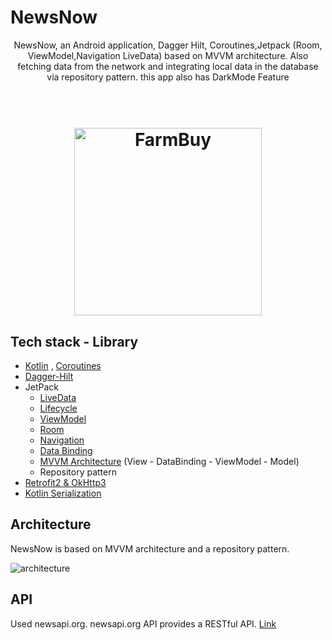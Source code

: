 # NewsNow

<p align="center">  
NewsNow,  an Android application, Dagger Hilt, Coroutines,Jetpack (Room, ViewModel,Navigation LiveData) based on MVVM architecture. Also fetching data from the network and integrating local data in the database via repository pattern. this app also has DarkMode Feature
</p>


<h1 align="center">
  <br>
  <img src="https://user-images.githubusercontent.com/39338964/95817788-4271d800-0d1a-11eb-9d97-dc899980e973.png" alt="FarmBuy" width="300">
</h1>

## Tech stack - Library
- [Kotlin](https://kotlinlang.org/) , [Coroutines](https://github.com/Kotlin/kotlinx.coroutines) 
- [Dagger-Hilt](https://developer.android.com/training/dependency-injection/hilt-android)
- JetPack
  - [LiveData](https://developer.android.com/topic/libraries/architecture/livedata) 
  - [Lifecycle](https://developer.android.com/jetpack/androidx/releases/lifecycle) 
  - [ViewModel](https://developer.android.com/topic/libraries/architecture/viewmodel) 
  - [Room](https://developer.android.com/topic/libraries/architecture/room)
  - [Navigation](https://developer.android.com/guide/navigation/navigation-getting-started)
  - [Data Binding](https://developer.android.com/topic/libraries/data-binding)
  - [MVVM Architecture]() (View - DataBinding - ViewModel - Model)
  - Repository pattern
- [Retrofit2 & OkHttp3](https://github.com/square/retrofit)
- [Kotlin Serialization](https://github.com/Kotlin/kotlinx.serialization)

## Architecture
NewsNow is based on MVVM architecture and a repository pattern.

![architecture](https://raw.githubusercontent.com/fevziomurtekin/hackernewsapp/master/screenshot/mvvm.png)

## API
Used newsapi.org. newsapi.org API provides a RESTful API. [Link](https://newsapi.org/)

